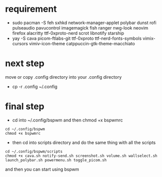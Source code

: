 # requirement
 - sudo pacman -S feh sxhkd network-manager-applet polybar dunst rofi pulseaudio pavucontrol imagemagick fish ranger nwg-look neovim firefox alacritty ttf-0xproto-nerd scrot libnotify starship
 - yay -S cava picom-ftlabs-git ttf-0xproto ttf-nerd-fonts-symbols vimix-cursors vimiv-icon-theme catppuccin-gtk-theme-macchiato

# next step
 move or copy .config directory into your .config directory
 - cp -r .config ~/.config

# final step
 - cd into ~/.config/bspwm and then chmod +x bspwmrc
```
cd ~/.config/bspwm
chmod +x bspwmrc
```
 - then cd into scripts directory and do the same thing with all the scripts
```
cd ~/.config/bspwm/scripts
chmod +x cava.sh notify-send.sh screenshot.sh volume.sh wallselect.sh launch_polybar.sh powermenu.sh toggle_picom.sh
```
and then you can start using bspwm
